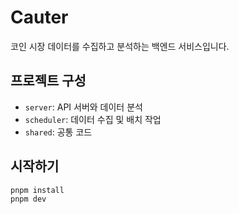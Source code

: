 # Cauter

코인 시장 데이터를 수집하고 분석하는 백엔드 서비스입니다.

## 프로젝트 구성

- `server`: API 서버와 데이터 분석
- `scheduler`: 데이터 수집 및 배치 작업
- `shared`: 공통 코드

## 시작하기

```bash
pnpm install
pnpm dev
```
